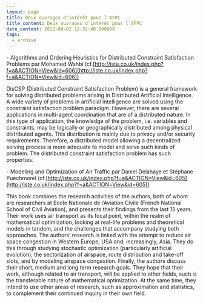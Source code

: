 ```yaml
---
layout: page
title: Deux ouvrages d'intérêt pour l'AFPC
title_content: Deux ouvrages d'intérêt pour l'AFPC
date_content: 2013-08-02 12:32:40.000000
tags:
  - archive
---
```

\- Algorithms and Ordering Heuristics for Distributed Constraint Satisfaction
Problems par Mohamed Wahbi
(cf.[http://iste.co.uk/index.php?f=a&ACTION=View&id=606](http://iste.co.uk/index.php?f=a&ACTION=View&id=606))





DisCSP (Distributed Constraint Satisfaction Problem) is a general framework
for solving distributed problems arising in Distributed Artificial
Intelligence. A wide variety of problems in artificial intelligence are solved
using the constraint satisfaction problem paradigm. However, there are several
applications in multi-agent coordination that are of a distributed nature. In
this type of application, the knowledge of the problem, i.e. variables and
constraints, may be logically or geographically distributed among physical
distributed agents. This distribution is mainly due to privacy and/or security
requirements. Therefore, a distributed model allowing a decentralized solving
process is more adequate to model and solve such kinds of problem. The
distributed constraint satisfaction problem has such properties.







\- Modeling and Optimization of Air Traffic par Daniel Delahaye et Stéphane
Puechmorel
(cf.[http://iste.co.uk/index.php?f=a&ACTION=View&id=605](http://iste.co.uk/index.php?f=a&ACTION=View&id=605))





This book combines the research activities of the authors, both of whom are
researchers at Ecole Nationale de l’Aviation Civile (French National School of
Civil Aviation), and presents their findings from the last 15 years. Their
work uses air transport as its focal point, within the realm of mathematical
optimization, looking at real-life problems and theoretical models in tandem,
and the challenges that accompany studying both approaches. The authors’
research is linked with the attempt to reduce air space congestion in Western
Europe, USA and, increasingly, Asia. They do this through studying stochastic
optimization (particularly artificial evolution), the sectorization of
airspace, route distribution and take-off slots, and by modeling airspace
congestion. Finally, the authors discuss their short, medium and long term
research goals. They hope that their work, although related to air transport,
will be applied to other fields, such is the transferable nature of
mathematical optimization. At the same time, they intend to use other areas of
research, such as approximation and statistics, to complement their continued
inquiry in their own field.



